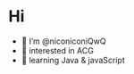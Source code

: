 # Hi
- 👋 I’m @niconiconiQwQ
- 👀 interested in ACG
- 🌱 learning Java & javaScript
<!---
niconiconiQwQ/niconiconiQwQ is a ✨ special ✨ repository because its `README.md` (this file) appears on your GitHub profile.
You can click the Preview link to take a look at your changes.
--->
